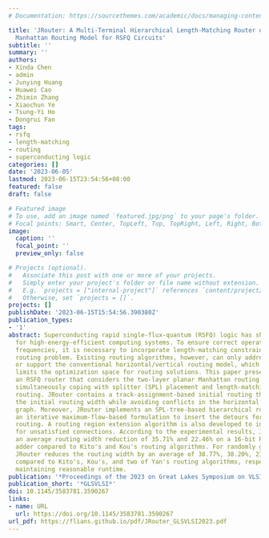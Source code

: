 ```yaml
---
# Documentation: https://sourcethemes.com/academic/docs/managing-content/

title: 'JRouter: A Multi-Terminal Hierarchical Length-Matching Router under Planar
  Manhattan Routing Model for RSFQ Circuits'
subtitle: ''
summary: ''
authors:
- Xinda Chen
- admin
- Junying Huang
- Huawei Cao
- Zhimin Zhang
- Xiaochun Ye
- Tsung-Yi Ho
- Dongrui Fan
tags:
- rsfq
- length-matching
- routing
- superconducting logic
categories: []
date: '2023-06-05'
lastmod: 2023-06-15T23:54:56+08:00
featured: false
draft: false

# Featured image
# To use, add an image named `featured.jpg/png` to your page's folder.
# Focal points: Smart, Center, TopLeft, Top, TopRight, Left, Right, BottomLeft, Bottom, BottomRight.
image:
  caption: ''
  focal_point: ''
  preview_only: false

# Projects (optional).
#   Associate this post with one or more of your projects.
#   Simply enter your project's folder or file name without extension.
#   E.g. `projects = ["internal-project"]` references `content/project/deep-learning/index.md`.
#   Otherwise, set `projects = []`.
projects: []
publishDate: '2023-06-15T15:54:56.390380Z'
publication_types:
- '1'
abstract: Superconducting rapid single-flux-quantum (RSFQ) logic has shown great potential
  for high-energy-efficient computing systems. To ensure correct operations at ultra-high
  frequencies, it is necessary to incorporate length-matching constraints into the
  routing problem. Existing routing algorithms, however, can only address 2-pin connections
  or support the conventional horizontal/vertical routing model, which substantially
  limits the optimization space for routing solutions. This paper presents JRouter,
  an RSFQ router that considers the two-layer planar Manhattan routing model while
  simultaneously coping with splitter (SPL) placement and length-matching multi-terminal
  routing. JRouter contains a track-assignment-based initial routing that minimizes
  the initial routing width while avoiding conflicts in the horizontal constraint
  graph. Moreover, JRouter implements an SPL-tree-based hierarchical routing with
  an iterative maximum-flow-based formulation to insert the detours for multi-terminal
  routing. A routing region extension algorithm is also developed to insert the detours
  for unsatisfied connections. According to the experimental results, JRouter achieves
  an average routing width reduction of 35.71% and 22.46% on a 16-bit RSFQ Sklansky
  adder compared to Kito's and Kou's routing algorithms. For randomly generated benchmarks,
  JRouter reduces the routing width by an average of 38.77%, 38.20%, 21.65%, and 7.01%
  compared to Kito's, Kou's, and two of Yan's routing algorithms, respectively, while
  maintaining reasonable runtime.
publication: '*Proceedings of the 2023 on Great Lakes Symposium on VLSI*'
publication_short: '*GLSVLSI*'
doi: 10.1145/3583781.3590267
links:
- name: URL
  url: https://doi.org/10.1145/3583781.3590267
url_pdf: https://flians.github.io/pdf/JRouter_GLSVLSI2023.pdf
---
```

